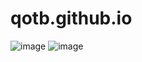 # qotb.github.io
![image](https://user-images.githubusercontent.com/50117886/235846294-30faeade-9f40-4169-84b6-158a7a71dec3.png)
![image](https://user-images.githubusercontent.com/50117886/235845149-83504126-62be-4775-8d5a-e15b6ecae3bf.png)
